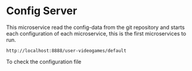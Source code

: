 
# Config Server

This microservice read the config-data from the git repository and starts each configuration of each microservice, this is the first microservices to run.

```
http://localhost:8888/user-videogames/default
```

To check the configuration file